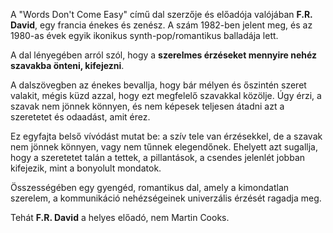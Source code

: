 A "Words Don't Come Easy" című dal szerzője és előadója valójában **F.R. David**, egy francia énekes és zenész. A szám 1982-ben jelent meg, és az 1980-as évek egyik ikonikus synth-pop/romantikus balladája lett.

A dal lényegében arról szól, hogy a **szerelmes érzéseket mennyire nehéz szavakba önteni, kifejezni**.

A dalszövegben az énekes bevallja, hogy bár mélyen és őszintén szeret valakit, mégis küzd azzal, hogy ezt megfelelő szavakkal közölje. Úgy érzi, a szavak nem jönnek könnyen, és nem képesek teljesen átadni azt a szeretetet és odaadást, amit érez.

Ez egyfajta belső vívódást mutat be: a szív tele van érzésekkel, de a szavak nem jönnek könnyen, vagy nem tűnnek elegendőnek. Ehelyett azt sugallja, hogy a szeretetet talán a tettek, a pillantások, a csendes jelenlét jobban kifejezik, mint a bonyolult mondatok.

Összességében egy gyengéd, romantikus dal, amely a kimondatlan szerelem, a kommunikáció nehézségeinek univerzális érzését ragadja meg.

Tehát **F.R. David** a helyes előadó, nem Martin Cooks.